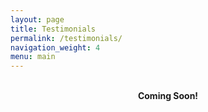 ```yaml
---
layout: page
title: Testimonials
permalink: /testimonials/
navigation_weight: 4
menu: main
---
```


<div class="grid-container gridbox">
<br>

<div class="introtous">
<center><b>Coming Soon!</b></center></div>

<!--
{% for post in site.categories.testimonial %}
<div class="grid-100 mobile-grid-100 gridtestimonial">
<div class="grid-container">
	<div class="leftside grid-30 mobile-grid-100 noline grid-left"><br>
		<div class="testimonialimage" style="background:url('{{site.baseurl}}/image/{{post.logo}}');"></div>
		<span class="testimonialtitle">{{ post.title }}</span><br>
		<span class="testimonialmonthyear">{{post.monthyear}}</span>
	</div>
	<div class="rightside grid-60 mobile-grid-100 grid-right noline">
		<span class="testimonialkeytext">"{{post.keytext}}"</span><br>
		<span class="testimonialcontent">{{post.content}}</span>
	</div>
</div>
</div><br>

{% endfor %}
-->